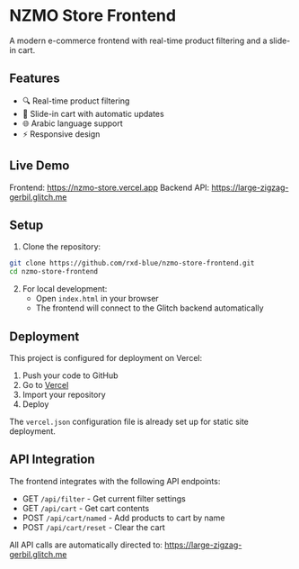 # NZMO Store Frontend

A modern e-commerce frontend with real-time product filtering and a slide-in cart.

## Features

- 🔍 Real-time product filtering
- 🛒 Slide-in cart with automatic updates
- 🌐 Arabic language support
- ⚡ Responsive design

## Live Demo

Frontend: https://nzmo-store.vercel.app
Backend API: https://large-zigzag-gerbil.glitch.me

## Setup

1. Clone the repository:
```bash
git clone https://github.com/rxd-blue/nzmo-store-frontend.git
cd nzmo-store-frontend
```

2. For local development:
   - Open `index.html` in your browser
   - The frontend will connect to the Glitch backend automatically

## Deployment

This project is configured for deployment on Vercel:

1. Push your code to GitHub
2. Go to [Vercel](https://vercel.com)
3. Import your repository
4. Deploy

The `vercel.json` configuration file is already set up for static site deployment.

## API Integration

The frontend integrates with the following API endpoints:

- GET `/api/filter` - Get current filter settings
- GET `/api/cart` - Get cart contents
- POST `/api/cart/named` - Add products to cart by name
- POST `/api/cart/reset` - Clear the cart

All API calls are automatically directed to: https://large-zigzag-gerbil.glitch.me 